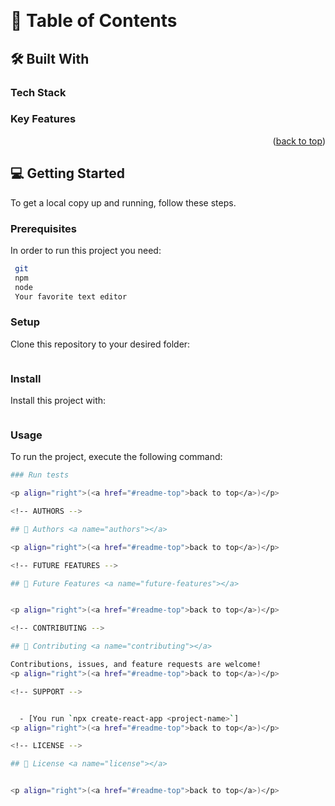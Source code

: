 <a name="readme-top"></a>

<div align="center">
  <br/>

</div>

<!-- TABLE OF CONTENTS -->

# 📗 Table of Contents

## 🛠 Built With <a name="built-with"></a>

### Tech Stack <a name="tech-stack"></a>

<!-- Features -->

### Key Features <a name="key-features"></a>

<p align="right">(<a href="#readme-top">back to top</a>)</p>

<!-- GETTING STARTED -->

## 💻 Getting Started <a name="getting-started"></a>

To get a local copy up and running, follow these steps.

### Prerequisites

In order to run this project you need:

```sh
 git
 npm
 node
 Your favorite text editor
```

### Setup

Clone this repository to your desired folder:

```sh
```

### Install

Install this project with:

```sh
```

### Usage

To run the project, execute the following command:

```sh
### Run tests

<p align="right">(<a href="#readme-top">back to top</a>)</p>

<!-- AUTHORS -->

## 👥 Authors <a name="authors"></a>

<p align="right">(<a href="#readme-top">back to top</a>)</p>

<!-- FUTURE FEATURES -->

## 🔭 Future Features <a name="future-features"></a>


<p align="right">(<a href="#readme-top">back to top</a>)</p>

<!-- CONTRIBUTING -->

## 🤝 Contributing <a name="contributing"></a>

Contributions, issues, and feature requests are welcome!
<p align="right">(<a href="#readme-top">back to top</a>)</p>

<!-- SUPPORT -->


  - [You run `npx create-react-app <project-name>`]
<p align="right">(<a href="#readme-top">back to top</a>)</p>

<!-- LICENSE -->

## 📝 License <a name="license"></a>


<p align="right">(<a href="#readme-top">back to top</a>)</p>
